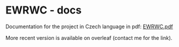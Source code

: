 # EWRWC - docs

Documentation for the project in Czech language in pdf: [EWRWC.pdf](EWRWC.pdf)

More recent version is available on overleaf (contact me for the link).
